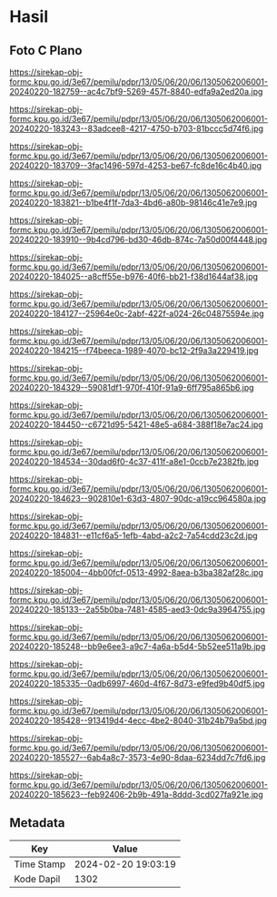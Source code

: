 # Hasil

## Foto C Plano

https://sirekap-obj-formc.kpu.go.id/3e67/pemilu/pdpr/13/05/06/20/06/1305062006001-20240220-182759--ac4c7bf9-5269-457f-8840-edfa9a2ed20a.jpg

https://sirekap-obj-formc.kpu.go.id/3e67/pemilu/pdpr/13/05/06/20/06/1305062006001-20240220-183243--83adcee8-4217-4750-b703-81bccc5d74f6.jpg

https://sirekap-obj-formc.kpu.go.id/3e67/pemilu/pdpr/13/05/06/20/06/1305062006001-20240220-183709--3fac1496-597d-4253-be67-fc8de16c4b40.jpg

https://sirekap-obj-formc.kpu.go.id/3e67/pemilu/pdpr/13/05/06/20/06/1305062006001-20240220-183821--b1be4f1f-7da3-4bd6-a80b-98146c41e7e9.jpg

https://sirekap-obj-formc.kpu.go.id/3e67/pemilu/pdpr/13/05/06/20/06/1305062006001-20240220-183910--9b4cd796-bd30-46db-874c-7a50d00f4448.jpg

https://sirekap-obj-formc.kpu.go.id/3e67/pemilu/pdpr/13/05/06/20/06/1305062006001-20240220-184025--a8cff55e-b976-40f6-bb21-f38d1644af38.jpg

https://sirekap-obj-formc.kpu.go.id/3e67/pemilu/pdpr/13/05/06/20/06/1305062006001-20240220-184127--25964e0c-2abf-422f-a024-26c04875594e.jpg

https://sirekap-obj-formc.kpu.go.id/3e67/pemilu/pdpr/13/05/06/20/06/1305062006001-20240220-184215--f74beeca-1989-4070-bc12-2f9a3a229419.jpg

https://sirekap-obj-formc.kpu.go.id/3e67/pemilu/pdpr/13/05/06/20/06/1305062006001-20240220-184329--59081df1-970f-410f-91a9-6ff795a865b6.jpg

https://sirekap-obj-formc.kpu.go.id/3e67/pemilu/pdpr/13/05/06/20/06/1305062006001-20240220-184450--c6721d95-5421-48e5-a684-388f18e7ac24.jpg

https://sirekap-obj-formc.kpu.go.id/3e67/pemilu/pdpr/13/05/06/20/06/1305062006001-20240220-184534--30dad6f0-4c37-411f-a8e1-0ccb7e2382fb.jpg

https://sirekap-obj-formc.kpu.go.id/3e67/pemilu/pdpr/13/05/06/20/06/1305062006001-20240220-184623--902810e1-63d3-4807-90dc-a19cc964580a.jpg

https://sirekap-obj-formc.kpu.go.id/3e67/pemilu/pdpr/13/05/06/20/06/1305062006001-20240220-184831--e11cf6a5-1efb-4abd-a2c2-7a54cdd23c2d.jpg

https://sirekap-obj-formc.kpu.go.id/3e67/pemilu/pdpr/13/05/06/20/06/1305062006001-20240220-185004--4bb00fcf-0513-4992-8aea-b3ba382af28c.jpg

https://sirekap-obj-formc.kpu.go.id/3e67/pemilu/pdpr/13/05/06/20/06/1305062006001-20240220-185133--2a55b0ba-7481-4585-aed3-0dc9a3964755.jpg

https://sirekap-obj-formc.kpu.go.id/3e67/pemilu/pdpr/13/05/06/20/06/1305062006001-20240220-185248--bb9e6ee3-a9c7-4a6a-b5d4-5b52ee511a9b.jpg

https://sirekap-obj-formc.kpu.go.id/3e67/pemilu/pdpr/13/05/06/20/06/1305062006001-20240220-185335--0adb6997-460d-4f67-8d73-e9fed9b40df5.jpg

https://sirekap-obj-formc.kpu.go.id/3e67/pemilu/pdpr/13/05/06/20/06/1305062006001-20240220-185428--913419d4-4ecc-4be2-8040-31b24b79a5bd.jpg

https://sirekap-obj-formc.kpu.go.id/3e67/pemilu/pdpr/13/05/06/20/06/1305062006001-20240220-185527--6ab4a8c7-3573-4e90-8daa-6234dd7c7fd6.jpg

https://sirekap-obj-formc.kpu.go.id/3e67/pemilu/pdpr/13/05/06/20/06/1305062006001-20240220-185623--feb92406-2b9b-491a-8ddd-3cd027fa921e.jpg


## Metadata

| Key        | Value               |
| ---------- | ------------------- |
| Time Stamp | 2024-02-20 19:03:19 |
| Kode Dapil | 1302                |



